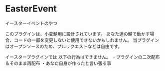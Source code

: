 # EasterEvent
イースターイベントのやつ

このプラグインは、小麦鯖用に設計されています。
あなた達の鯖で動かす場合、コードの一部を変更しないと使用できないかもしれません。
当プラグインはオープンソースのため、プルリクエストなどは自由です。



イースタープラグインでは
以下の行為はできません。
・プラグインの二次配布＆そのまま再配布
・あなた自身が作ったと言い張る事
